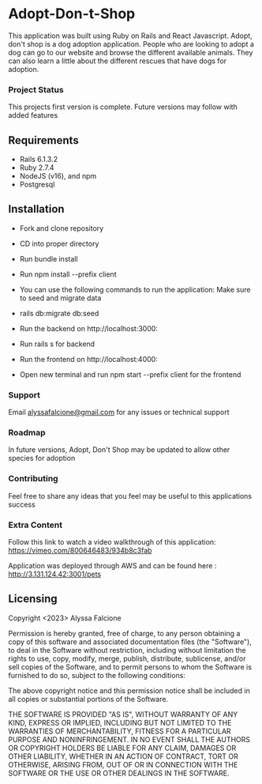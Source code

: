 # Adopt-Don-t-Shop

This application was built using Ruby on Rails and React Javascript. Adopt, don't shop is a dog adoption application. People who are looking to adopt a dog can go to our website and browse the different available animals. They can also learn a little about the different rescues that have dogs for adoption. 

### Project Status
This projects first version is complete. Future versions may follow with added features

## Requirements
* Rails 6.1.3.2
* Ruby 2.7.4
* NodeJS (v16), and npm
* Postgresql
  

## Installation
* Fork and clone repository
* CD into proper directory
* Run bundle install
* Run npm install --prefix client

* You can use the following commands to run the application: Make sure to seed and migrate data

- rails db:migrate db:seed

* Run the backend on http://localhost:3000:
- Run rails s for backend

* Run the frontend on http://localhost:4000:
 - Open new terminal and run npm start --prefix client for the frontend


### Support
Email alyssafalcione@gmail.com for any issues or technical support

### Roadmap
In future versions, Adopt, Don't Shop may be updated to allow other species for adoption

### Contributing
Feel free to share any ideas that you feel may be useful to this applications success

### Extra Content
Follow this link to watch a video walkthrough of this application: https://vimeo.com/800646483/934b8c3fab

Application was deployed through AWS and can be found here : http://3.131.124.42:3001/pets

## Licensing
Copyright <2023> Alyssa Falcione

Permission is hereby granted, free of charge, to any person obtaining a copy of this software and associated documentation files (the "Software"), to deal in the Software without restriction, including without limitation the rights to use, copy, modify, merge, publish, distribute, sublicense, and/or sell copies of the Software, and to permit persons to whom the Software is furnished to do so, subject to the following conditions:

The above copyright notice and this permission notice shall be included in all copies or substantial portions of the Software.

THE SOFTWARE IS PROVIDED "AS IS", WITHOUT WARRANTY OF ANY KIND, EXPRESS OR IMPLIED, INCLUDING BUT NOT LIMITED TO THE WARRANTIES OF MERCHANTABILITY, FITNESS FOR A PARTICULAR PURPOSE AND NONINFRINGEMENT. IN NO EVENT SHALL THE AUTHORS OR COPYRIGHT HOLDERS BE LIABLE FOR ANY CLAIM, DAMAGES OR OTHER LIABILITY, WHETHER IN AN ACTION OF CONTRACT, TORT OR OTHERWISE, ARISING FROM, OUT OF OR IN CONNECTION WITH THE SOFTWARE OR THE USE OR OTHER DEALINGS IN THE SOFTWARE.